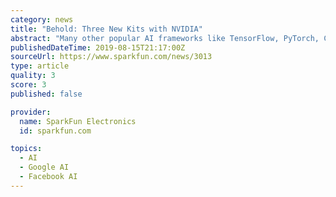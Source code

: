```yaml
---
category: news
title: "Behold: Three New Kits with NVIDIA"
abstract: "Many other popular AI frameworks like TensorFlow, PyTorch, Caffe and MXNet are supported, and Jetson Nano is capable of running multiple neural networks in parallel to process data and drive action. If you are interested in getting started with AI but don ..."
publishedDateTime: 2019-08-15T21:17:00Z
sourceUrl: https://www.sparkfun.com/news/3013
type: article
quality: 3
score: 3
published: false

provider:
  name: SparkFun Electronics
  id: sparkfun.com

topics:
  - AI
  - Google AI
  - Facebook AI
---
```

